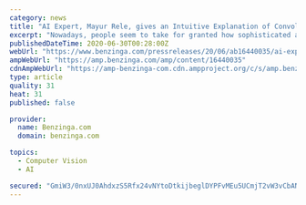 ```yaml
---
category: news
title: "AI Expert, Mayur Rele, gives an Intuitive Explanation of Convolutional Neural Networks"
excerpt: "Nowadays, people seem to take for granted how sophisticated and powerful computers have become. You can talk to your phones, and your Bluetooth speakers and they will respond"
publishedDateTime: 2020-06-30T00:28:00Z
webUrl: "https://www.benzinga.com/pressreleases/20/06/ab16440035/ai-expert-mayur-rele-gives-an-intuitive-explanation-of-convolutional-neural-networks"
ampWebUrl: "https://amp.benzinga.com/amp/content/16440035"
cdnAmpWebUrl: "https://amp-benzinga-com.cdn.ampproject.org/c/s/amp.benzinga.com/amp/content/16440035"
type: article
quality: 31
heat: 31
published: false

provider:
  name: Benzinga.com
  domain: benzinga.com

topics:
  - Computer Vision
  - AI

secured: "GmiW3/0nxUJ0AhdxzS5Rfx24vNYtoDtkijbeglDYPFvMEu5UCmjT2vW3vCbAN6wxGdavrdoQiZDeNuLiZldgzXPa3kDGVbuWOag8I4LKepeU2RXXI1wyBCSuq7bZAS1NKVm1filv4M14GGFBEiYype+ALBNv7EnckOVuN3RpIgDzHO7anrUo8sFMS0O9uGhN7KP2+omgArQB3IEDyULX1RMT26+VXzQ0gGR8/vpJ9+AexfQK32B4QHkDyCVfUOpCBBB0mt21bJvvKSL5TgdlhqPsEvVXt6sTHxwWcTk+UL4MI2kbhj5sEuL0f02YXeZxEe0A9xyVBlJHjgeoz4jSQA==;NlmVaJvUzg5n14z6le2Yug=="
---
```


